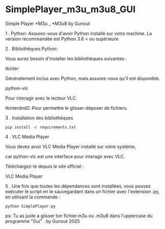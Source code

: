 # SimplePlayer_m3u_m3u8_GUI

Simple Player *M3u _ *M3u8 by Gunout

1 . Python:
Assurez-vous d'avoir Python installé sur votre machine. 
La version recommandée est Python 3.6 < ou supérieure

2 . Bibliothèques Python:

Vous aurez besoin d'installer les bibliothèques suivantes :

  tkinter 

Généralement inclus avec Python, mais assurez-vous qu'il est disponible.

  python-vlc 

Pour interagir avec le lecteur VLC.

  tkinterdnd2: Pour permettre le glisser-déposer de fichiers.
  
3 . Installation des bibliothèques

    pip install -r requirements.txt


4 . VLC Media Player

Vous devez avoir VLC Media Player installé sur votre système, 

car python-vlc est une interface pour interagir avec VLC. 

Téléchargez-le depuis le site officiel :

VLC Media Player

5 . Une fois que toutes les dépendances sont installées, vous pouvez exécuter le script en le sauvegardant dans un fichier avec l'extension .py, en utilisant la commande :

    python SimplePlayer.py


ps: Tu as juste a glisser ton fichier.m3u ou .m3u8 dans l'uppercase du programme "Gui" . by Gunout 2025
